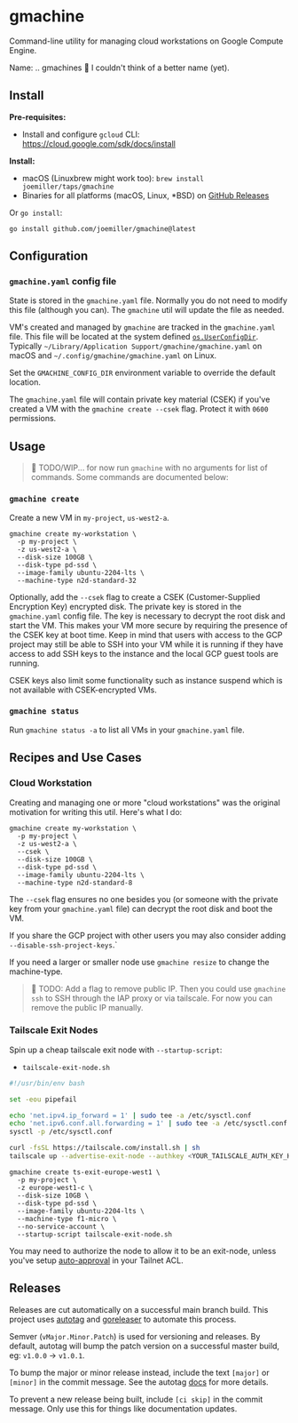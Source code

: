# gmachine

Command-line utility for managing cloud workstations on Google Compute Engine.

Name: .. gmachines :shrug: I couldn't think of a better name (yet).

## Install

**Pre-requisites:**

* Install and configure `gcloud` CLI: https://cloud.google.com/sdk/docs/install

**Install:**

* macOS (Linuxbrew might work too): `brew install joemiller/taps/gmachine`
* Binaries for all platforms (macOS, Linux, *BSD) on [GitHub Releases](https://github.com/joemiller/gmachine/releases)

Or `go install`:

```console
go install github.com/joemiller/gmachine@latest
```

## Configuration

### `gmachine.yaml` config file

State is stored in the `gmachine.yaml` file. Normally you do not need to modify this file (although you can). The `gmachine` util
will update the file as needed.

VM's created and managed by `gmachine` are tracked in the `gmachine.yaml` file. This file will be located at the system defined
[`os.UserConfigDir`](https://pkg.go.dev/os#UserConfigDir). Typically `~/Library/Application Support/gmachine/gmachine.yaml` on macOS
and `~/.config/gmachine/gmachine.yaml` on Linux.

Set the `GMACHINE_CONFIG_DIR` environment variable to override the default location.

The `gmachine.yaml` file will contain private key material (CSEK) if you've created a VM with the `gmachine create --csek` flag. Protect
it with `0600` permissions.

## Usage

> :construction: TODO/WIP... for now run `gmachine` with no arguments for list of commands. Some commands are documented below:


### `gmachine create`

Create a new VM in `my-project`, `us-west2-a`.

```console
gmachine create my-workstation \
  -p my-project \
  -z us-west2-a \
  --disk-size 100GB \
  --disk-type pd-ssd \
  --image-family ubuntu-2204-lts \
  --machine-type n2d-standard-32
```

Optionally, add the `--csek` flag to create a CSEK (Customer-Supplied Encryption Key) encrypted disk.
The private key is stored in the `gmachine.yaml` config file. The key is necessary to decrypt the root disk and start the VM.
This makes your VM more secure by requiring the presence of the CSEK key at boot time. Keep in mind that users with
access to the GCP project may still be able to SSH into your VM while it is running if they have access to add SSH
keys to the instance and the local GCP guest tools are running.

CSEK keys also limit some functionality such as instance suspend which is not available with CSEK-encrypted VMs.

### `gmachine status`

Run `gmachine status -a` to list all VMs in your `gmachine.yaml` file.

## Recipes and Use Cases

### Cloud Workstation

Creating and managing one or more "cloud workstations" was the original motivation for writing this util. Here's what I do:

```console
gmachine create my-workstation \
  -p my-project \
  -z us-west2-a \
  --csek \
  --disk-size 100GB \
  --disk-type pd-ssd \
  --image-family ubuntu-2204-lts \
  --machine-type n2d-standard-8
```

The `--csek` flag ensures no one besides you (or someone with the private key from your `gmachine.yaml` file) can decrypt
the root disk and boot the VM.

If you share the GCP project with other users you may also consider adding `--disable-ssh-project-keys`.`

If you need a larger or smaller node use `gmachine resize` to change the machine-type.

> :construction: TODO: Add a flag to remove public IP. Then you could use `gmachine ssh` to SSH through the IAP proxy or via tailscale. For now you can remove the public IP manually.

### Tailscale Exit Nodes

Spin up a cheap tailscale exit node with `--startup-script`:

- `tailscale-exit-node.sh`
```sh
#!/usr/bin/env bash

set -eou pipefail

echo 'net.ipv4.ip_forward = 1' | sudo tee -a /etc/sysctl.conf
echo 'net.ipv6.conf.all.forwarding = 1' | sudo tee -a /etc/sysctl.conf
sysctl -p /etc/sysctl.conf

curl -fsSL https://tailscale.com/install.sh | sh
tailscale up --advertise-exit-node --authkey <YOUR_TAILSCALE_AUTH_KEY_HERE>
```

```console
gmachine create ts-exit-europe-west1 \
  -p my-project \
  -z europe-west1-c \
  --disk-size 10GB \
  --disk-type pd-ssd \
  --image-family ubuntu-2204-lts \
  --machine-type f1-micro \
  --no-service-account \
  --startup-script tailscale-exit-node.sh
```

You may need to authorize the node to allow it to be an exit-node, unless you've setup [auto-approval](https://tailscale.com/kb/1018/acls/#auto-approvers-for-routes-and-exit-nodes) in your Tailnet ACL.

## Releases

Releases are cut automatically on a successful main branch build. This project uses
[autotag](https://github.com/pantheon-systems/autotag) and [goreleaser](https://goreleaser.com/) to automate this process.

Semver (`vMajor.Minor.Patch`) is used for versioning and releases. By default, autotag will bump the patch version
on a successful master build, eg: `v1.0.0` -> `v1.0.1`.

To bump the major or minor release instead, include the text `[major]` or `[minor]` in the commit message.
See the autotag [docs](https://github.com/pantheon-systems/autotag#incrementing-major-and-minor-versions) for more details.

To prevent a new release being built, include `[ci skip]` in the commit message. Only use this for things like
documentation updates.